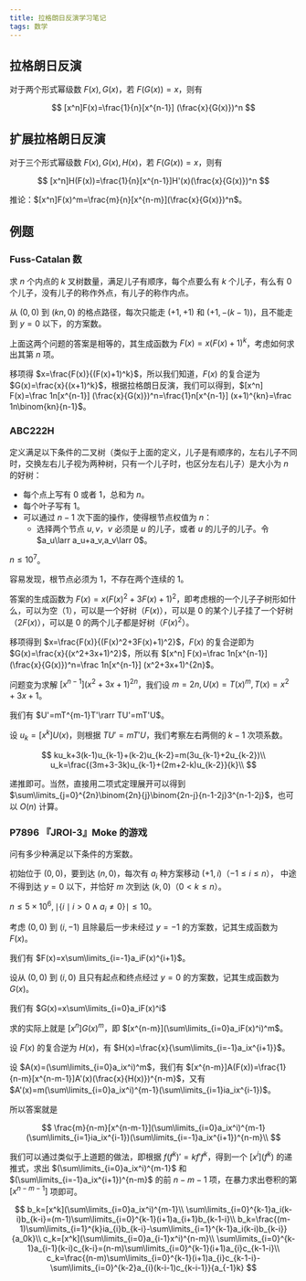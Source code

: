 ```yaml
---
title: 拉格朗日反演学习笔记
tags: 数学 
---
```


## 拉格朗日反演

对于两个形式幂级数 $F(x),G(x)$，若 $F(G(x))=x$，则有

$$
[x^n]F(x)=\frac{1}{n}[x^{n-1}] (\frac{x}{G(x)})^n
$$

## 扩展拉格朗日反演

对于三个形式幂级数 $F(x),G(x),H(x)$，若 $F(G(x))=x$，则有

$$
[x^n]H(F(x))=\frac{1}{n}[x^{n-1}]H'(x)(\frac{x}{G(x)})^n
$$

推论：$[x^n]F(x)^m=\frac{m}{n}[x^{n-m}](\frac{x}{G(x)})^n$。

## 例题

### Fuss-Catalan 数

求 $n$ 个内点的 $k$ 叉树数量，满足儿子有顺序，每个点要么有 $k$ 个儿子，有么有 $0$ 个儿子，没有儿子的称作外点，有儿子的称作内点。

从 $(0,0)$ 到 $(kn,0)$ 的格点路径，每次只能走 $(+1,+1)$ 和 $(+1,-(k-1))$，且不能走到 $y=0$ 以下，的方案数。

上面这两个问题的答案是相等的，其生成函数为 $F(x)=x(F(x)+1)^k$，考虑如何求出其第 $n$ 项。

移项得 $x=\frac{F(x)}{(F(x)+1)^k}$，所以我们知道，$F(x)$ 的复合逆为 $G(x)=\frac{x}{(x+1)^k}$，根据拉格朗日反演，我们可以得到，$[x^n] F(x)=\frac 1n[x^{n-1}] (\frac{x}{G(x)})^n=\frac{1}n[x^{n-1}] (x+1)^{kn}=\frac 1n\binom{kn}{n-1}$。

### ABC222H

定义满足以下条件的二叉树（类似于上面的定义，儿子是有顺序的，左右儿子不同时，交换左右儿子视为两种树，只有一个儿子时，也区分左右儿子）是大小为 $n$ 的好树：

- 每个点上写有 $0$ 或者 $1$，总和为 $n$。
- 每个叶子写有 $1$。
- 可以通过 $n-1$ 次下面的操作，使得根节点权值为 $n$：
  - 选择两个节点 $u,v$，$v$ 必须是 $u$ 的儿子，或者 $u$ 的儿子的儿子。令 $a_u\larr a_u+a_v,a_v\larr 0$。

$n\le 10^7$。

容易发现，根节点必须为 $1$，不存在两个连续的 $1$。

答案的生成函数为 $F(x)=x(F(x)^2+3F(x)+1)^2$，即考虑根的一个儿子子树形如什么，可以为空（$1$），可以是一个好树（$F(x)$），可以是 $0$ 的某个儿子挂了一个好树（$2F(x)$），可以是 $0$ 的两个儿子都是好树（$F(x)^2$）。

移项得到 $x=\frac{F(x)}{(F(x)^2+3F(x)+1)^2}$，$F(x)$ 的复合逆即为 $G(x)=\frac{x}{(x^2+3x+1)^2}$，所以有 $[x^n] F(x)=\frac 1n[x^{n-1}] (\frac{x}{G(x)})^n=\frac 1n[x^{n-1}] (x^2+3x+1)^{2n}$。

问题变为求解 $[x^{n-1}](x^2+3x+1)^{2n}$，我们设 $m=2n,U(x)=T(x)^m,T(x)=x^2+3x+1$。

我们有 $U'=mT^{m-1}T'\rarr TU'=mT'U$。

设 $u_k=[x^k]U(x)$，则根据 $TU'=mT'U$，我们考察左右两侧的 $k-1$ 次项系数。

$$
ku_k+3(k-1)u_{k-1}+(k-2)u_{k-2}=m(3u_{k-1}+2u_{k-2})\\
u_k=\frac{(3m+3-3k)u_{k-1}+(2m+2-k)u_{k-2}}{k}\\
$$

 递推即可。当然，直接用二项式定理展开可以得到 $\sum\limits_{j=0}^{2n}\binom{2n}{j}\binom{2n-j}{n-1-2j}3^{n-1-2j}$，也可以 $O(n)$ 计算。

### P7896 『JROI-3』Moke 的游戏

问有多少种满足以下条件的方案数。

初始位于 $(0,0)$，要到达 $(n,0)$，每次有 $a_i$ 种方案移动 $(+1,i)$（$-1\le i\le n$）， 中途不得到达 $y=0$ 以下，并恰好 $m$ 次到达 $(k,0)$（$0< k\le n$）。

$n\le 5\times 10^6,\mid\{i\mid i>0\land a_i\ne 0\}\mid\le 10$。

考虑 $(0,0)$ 到 $(i,-1)$ 且除最后一步未经过 $y=-1$ 的方案数，记其生成函数为 $F(x)$。

我们有 $F(x)=x\sum\limits_{i=-1}a_iF(x)^{i+1}$。

设从 $(0,0)$ 到 $(i,0)$ 且只有起点和终点经过 $y=0$ 的方案数，记其生成函数为 $G(x)$。

我们有 $G(x)=x\sum\limits_{i=0}a_iF(x)^i$

求的实际上就是 $[x^n] G(x)^{m}$，即 $[x^{n-m}](\sum\limits_{i=0}a_iF(x)^i)^m$。

设 $F(x)$ 的复合逆为 $H(x)$，有 $H(x)=\frac{x}{\sum\limits_{i=-1}a_ix^{i+1}}$。

设 $A(x)=(\sum\limits_{i=0}a_ix^i)^m$，我们有 $[x^{n-m}]A(F(x))=\frac{1}{n-m}[x^{n-m-1}]A'(x)(\frac{x}{H(x)})^{n-m}$，又有 $A'(x)=m(\sum\limits_{i=0}a_ix^i)^{m-1}(\sum\limits_{i=1}ia_ix^{i-1})$。

所以答案就是

$$
\frac{m}{n-m}[x^{n-m-1}](\sum\limits_{i=0}a_ix^i)^{m-1}(\sum\limits_{i=1}ia_ix^{i-1})(\sum\limits_{i=-1}a_ix^{i+1})^{n-m}\\
$$

我们可以通过类似于上道题的做法，即根据 $f(f^k)'=kf'f^k$，得到一个 $[x^i](f^k)$ 的递推式，求出 $(\sum\limits_{i=0}a_ix^i)^{m-1}$ 和 $(\sum\limits_{i=-1}a_ix^{i+1})^{n-m}$ 的前 $n-m-1$ 项，在暴力求出卷积的第 $[x^{n-m-1}]$ 项即可。

$$
b_k=[x^k](\sum\limits_{i=0}a_ix^i)^{m-1}\\
\sum\limits_{i=0}^{k-1}a_i(k-i)b_{k-i}=(m-1)\sum\limits_{i=0}^{k-1}(i+1)a_{i+1}b_{k-1-i}\\
b_k=\frac{(m-1)\sum\limits_{i=1}^{k}ia_{i}b_{k-i}-\sum\limits_{i=1}^{k-1}a_i(k-i)b_{k-i}}{a_0k}\\
c_k=[x^k](\sum\limits_{i=0}a_{i-1}x^i)^{n-m}\\
\sum\limits_{i=0}^{k-1}a_{i-1}(k-i)c_{k-i}=(n-m)\sum\limits_{i=0}^{k-1}(i+1)a_{i}c_{k-1-i}\\
c_k=\frac{(n-m)\sum\limits_{i=0}^{k-1}(i+1)a_{i}c_{k-1-i}-\sum\limits_{i=0}^{k-2}a_{i}(k-i-1)c_{k-i-1}}{a_{-1}k}
$$




